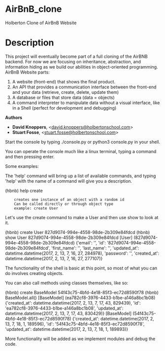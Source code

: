 # AirBnB_clone
Holberton Clone of AirBnB Website
# Description
This project will eventually become part of a full cloning of the AirBNB backend. For now we are
focusing on inheritance, abstraction, and information hiding as we build our abilities in object-oriented programming.
AirBnB Website parts:

1. A website (front-end) that shows the final product.
2. An API that provides a communication interface between the front-end and your data (retrieve, create, delete, update them)
3. A database or files that store data (data = objects)
4. A command interpreter to manipulate data without a visual interface, like in a Shell (perfect for development and debugging)

**Authors**
- **David Knoppers**, \<david.knoppers@holbertonschool.com>
- **Stuart Fosse**, \<stuart.fosse@holbertonschool.com>

Start the console by typing ./console.py or python3 console.py in your shell.

You can operate the console much like a linux terminal, typing a command and then pressing enter.

Some examples:

The 'help' command will bring up a list of available commands, and typing 'help' with the name of a command will give you a description.

(hbnb) help create

        creates one instance of an object with a random id
        Can be called directly or through object type
        example: create User

Let's use the create command to make a User and then use show to look at it.

(hbnb) create User
827d9074-994e-4558-98de-2b309e84fdcd
(hbnb) show User 827d9074-994e-4558-98de-2b309e84fdcd
[User] (827d9074-994e-4558-98de-2b309e84fdcd) {'email': '', 'id': '827d9074-994e-4558-98de-2b309e84fdcd', 'first_name': '', 'last_name': '', 'updated_at': datetime.datetime(2017, 2, 13, 7, 16, 27, 284978), 'password': '', 'created_at': datetime.datetime(2017, 2, 13, 7, 16, 27, 277107)}

The functionality of the shell is basic at this point, so most of what you can do involves creating objects.

You can also call methods using classes themselves, like so:

(hbnb) create BaseModel
54f43c75-4bfd-4e18-85f3-ec72d8590f78
(hbnb) BaseModel.all()
[BaseModel] (ea782cf8-3976-4433-b1be-a146a8bc1b08) {'created_at': datetime.datetime(2017, 2, 13, 7, 17, 43, 829439), 'id': 'ea782cf8-3976-4433-b1be-a146a8bc1b08', 'updated_at': datetime.datetime(2017, 2, 13, 7, 17, 43, 830429)}
[BaseModel] (54f43c75-4bfd-4e18-85f3-ec72d8590f78) {'created_at': datetime.datetime(2017, 2, 13, 7, 18, 1, 189596), 'id': '54f43c75-4bfd-4e18-85f3-ec72d8590f78', 'updated_at': datetime.datetime(2017, 2, 13, 7, 18, 1, 189893)}

More functionality will be added as we implement modules and debug the code.
